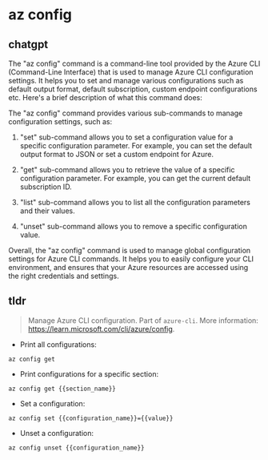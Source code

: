 # az config 
## chatgpt 
The "az config" command is a command-line tool provided by the Azure CLI (Command-Line Interface) that is used to manage Azure CLI configuration settings. It helps you to set and manage various configurations such as default output format, default subscription, custom endpoint configurations etc. Here's a brief description of what this command does:

The "az config" command provides various sub-commands to manage configuration settings, such as:

1. "set" sub-command allows you to set a configuration value for a specific configuration parameter. For example, you can set the default output format to JSON or set a custom endpoint for Azure.

2. "get" sub-command allows you to retrieve the value of a specific configuration parameter. For example, you can get the current default subscription ID.

3. "list" sub-command allows you to list all the configuration parameters and their values.

4. "unset" sub-command allows you to remove a specific configuration value.

Overall, the "az config" command is used to manage global configuration settings for Azure CLI commands. It helps you to easily configure your CLI environment, and ensures that your Azure resources are accessed using the right credentials and settings. 

## tldr 
 
> Manage Azure CLI configuration.
> Part of `azure-cli`.
> More information: <https://learn.microsoft.com/cli/azure/config>.

- Print all configurations:

`az config get`

- Print configurations for a specific section:

`az config get {{section_name}}`

- Set a configuration:

`az config set {{configuration_name}}={{value}}`

- Unset a configuration:

`az config unset {{configuration_name}}`
